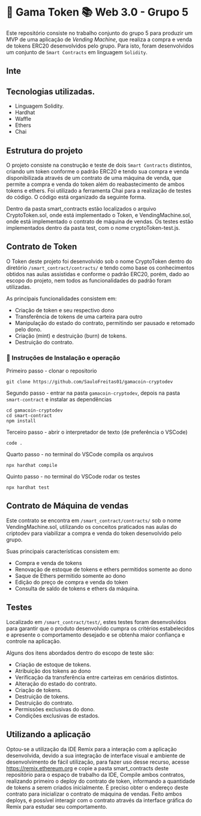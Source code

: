 # 🏦 Gama Token 📚 Web 3.0 - Grupo 5

Este repositório consiste no trabalho conjunto do grupo 5 para produzir um MVP de uma aplicação de _Vending Machine_, que realiza a compra e venda de tokens ERC20 desenvolvidos pelo grupo. Para isto, foram desenvolvidos um conjunto de  `Smart Contracts` em linguagem `Solidity`.

## Inte

## Tecnologias utilizadas.
* Linguagem Solidity.
* Hardhat
* Waffle
* Ethers
* Chai

## Estrutura do projeto

O projeto consiste na construção e teste de dois `Smart Contracts` distintos, criando um token conforme o padrão ERC20 e tendo sua compra e venda disponibilizada através de um contrato de uma máquina de venda, que permite a compra e venda do token além do reabastecimento de ambos tokens e ethers. Foi utilizado a ferramenta Chai para a realização de testes do código. O código está organizado da seguinte forma.

Dentro da pasta smart_contracts estão localizados o arquivo CryptoToken.sol, onde está implementado o Token, e VendingMachine.sol, onde está implementado o contrato de máquina de vendas. Os testes estão implementados dentro da pasta test, com o nome cryptoToken-test.js.

## Contrato de Token
O Token deste projeto foi desenvolvido sob o nome CryptoToken dentro do diretório `/smart_contract/contracts/` e tendo como base os conhecimentos obtidos nas aulas assistidas e conforme o padrão ERC20, porém, dado ao escopo do projeto, nem todos as funcionalidades do padrão foram utilizadas. 

As principais funcionalidades consistem em:

* Criação de token e seu respectivo dono
* Transferência de tokens de uma carteira para outro
* Manipulação do estado do contrato, permitindo ser pausado e retomado pelo dono.
* Criação (mint) e destruição (burn) de tokens.
* Destruição do contrato.

### 🚀 Instruções de Instalação e operação

Primeiro passo - clonar o repositorio
```shell
git clone https://github.com/SauloFreitas01/gamacoin-cryptodev
```

Segundo passo - entrar na pasta ```gamacoin-cryptodev```, depois na pasta ```smart-contract``` e instalar as dependências
```shell
cd gamacoin-cryptodev
cd smart-contract
npm install 
```

Terceiro passo - abrir o interpretador de texto (de preferência o VSCode)
```shell
code .
```

Quarto passo - no terminal do VSCode compila os arquivos
```shell
npx hardhat compile
```

Quinto passo - no terminal do VSCode rodar os testes
```shell
npx hardhat test
```

## Contrato de Máquina de vendas
Este contrato se encontra  em `/smart_contract/contracts/` sob o nome VendingMachine.sol, utilizando os conceitos praticados nas aulas do criptodev para viabilizar a compra e venda do token desenvolvido pelo grupo.

Suas principais características consistem em:

* Compra e venda de tokens
* Renovação de estoque de tokens e ethers permitidos somente ao dono
* Saque de Ethers permitido somente ao dono
* Edição do preço de compra e venda  do token
* Consulta de saldo de tokens e ethers da máquina.
## Testes

Localizado em `/smart_contract/test/`, estes testes foram desenvolvidos para garantir que o produto desenvolvido cumpra os critérios estabelecidos e apresente o comportamento desejado e se obtenha maior confiança e controle na aplicação. 

Alguns dos itens abordados dentro do escopo de teste são:

* Criação de estoque de tokens.
* Atribuição dos tokens ao dono
* Verificação da transferência entre carteiras em cenários distintos.
* Alteração do estado do contrato.
* Criação de tokens.
* Destruição de tokens.
* Destruição do contrato.
* Permissões exclusivas do dono.
* Condições exclusivas de estados.

## Utilizando a aplicação
Optou-se a utilização da IDE Remix para a interação com a aplicação desenvolvida, devido a sua integração de interface visual e ambiente de desenvolvimento de fácil utilização, para fazer uso desse recurso, acesse  https://remix.ethereum.org e copie a pasta smart_contracts deste repositório para o espaço de trabalho da IDE, Compile ambos contratos, realizando primeiro o deploy do contrato de token, informando a quantidade de tokens a serem criados inicialmente. É preciso obter o endereço deste contrato para inicializar o contrato de máquina de vendas. Feito ambos deploys, é possível interagir com o contrato através da interface gráfica do Remix para estudar seu comportamento.

